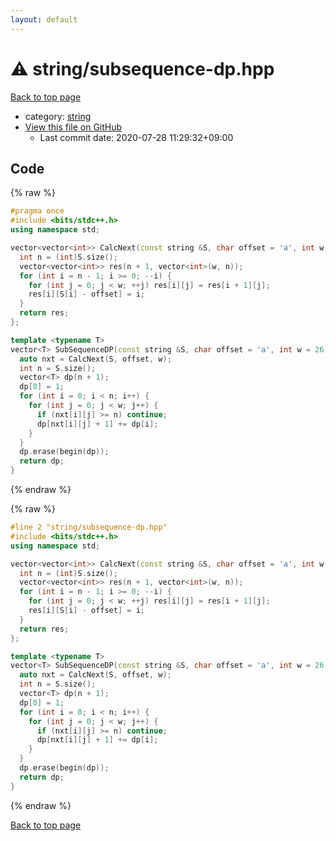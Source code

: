 ```yaml
---
layout: default
---
```


<!-- mathjax config similar to math.stackexchange -->
<script type="text/javascript" async
  src="https://cdnjs.cloudflare.com/ajax/libs/mathjax/2.7.5/MathJax.js?config=TeX-MML-AM_CHTML">
</script>
<script type="text/x-mathjax-config">
  MathJax.Hub.Config({
    TeX: { equationNumbers: { autoNumber: "AMS" }},
    tex2jax: {
      inlineMath: [ ['$','$'] ],
      processEscapes: true
    },
    "HTML-CSS": { matchFontHeight: false },
    displayAlign: "left",
    displayIndent: "2em"
  });
</script>

<script type="text/javascript" src="https://cdnjs.cloudflare.com/ajax/libs/jquery/3.4.1/jquery.min.js"></script>
<script src="https://cdn.jsdelivr.net/npm/jquery-balloon-js@1.1.2/jquery.balloon.min.js" integrity="sha256-ZEYs9VrgAeNuPvs15E39OsyOJaIkXEEt10fzxJ20+2I=" crossorigin="anonymous"></script>
<script type="text/javascript" src="../../assets/js/copy-button.js"></script>
<link rel="stylesheet" href="../../assets/css/copy-button.css" />


# :warning: string/subsequence-dp.hpp

<a href="../../index.html">Back to top page</a>

* category: <a href="../../index.html#b45cffe084dd3d20d928bee85e7b0f21">string</a>
* <a href="{{ site.github.repository_url }}/blob/master/string/subsequence-dp.hpp">View this file on GitHub</a>
    - Last commit date: 2020-07-28 11:29:32+09:00




## Code

<a id="unbundled"></a>
{% raw %}
```cpp
#pragma once
#include <bits/stdc++.h>
using namespace std;

vector<vector<int>> CalcNext(const string &S, char offset = 'a', int w = 26) {
  int n = (int)S.size();
  vector<vector<int>> res(n + 1, vector<int>(w, n));
  for (int i = n - 1; i >= 0; --i) {
    for (int j = 0; j < w; ++j) res[i][j] = res[i + 1][j];
    res[i][S[i] - offset] = i;
  }
  return res;
};

template <typename T>
vector<T> SubSequenceDP(const string &S, char offset = 'a', int w = 26) {
  auto nxt = CalcNext(S, offset, w);
  int n = S.size();
  vector<T> dp(n + 1);
  dp[0] = 1;
  for (int i = 0; i < n; i++) {
    for (int j = 0; j < w; j++) {
      if (nxt[i][j] >= n) continue;
      dp[nxt[i][j] + 1] += dp[i];
    }
  }
  dp.erase(begin(dp));
  return dp;
}
```
{% endraw %}

<a id="bundled"></a>
{% raw %}
```cpp
#line 2 "string/subsequence-dp.hpp"
#include <bits/stdc++.h>
using namespace std;

vector<vector<int>> CalcNext(const string &S, char offset = 'a', int w = 26) {
  int n = (int)S.size();
  vector<vector<int>> res(n + 1, vector<int>(w, n));
  for (int i = n - 1; i >= 0; --i) {
    for (int j = 0; j < w; ++j) res[i][j] = res[i + 1][j];
    res[i][S[i] - offset] = i;
  }
  return res;
};

template <typename T>
vector<T> SubSequenceDP(const string &S, char offset = 'a', int w = 26) {
  auto nxt = CalcNext(S, offset, w);
  int n = S.size();
  vector<T> dp(n + 1);
  dp[0] = 1;
  for (int i = 0; i < n; i++) {
    for (int j = 0; j < w; j++) {
      if (nxt[i][j] >= n) continue;
      dp[nxt[i][j] + 1] += dp[i];
    }
  }
  dp.erase(begin(dp));
  return dp;
}

```
{% endraw %}

<a href="../../index.html">Back to top page</a>

